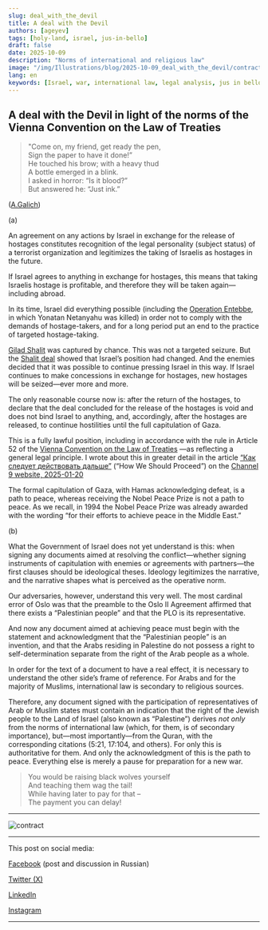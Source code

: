 ```yaml
---
slug: deal_with_the_devil
title: A deal with the Devil
authors: [ageyev]
tags: [holy-land, israel, jus-in-bello]
draft: false
date: 2025-10-09
description: "Norms of international and religious law"
image: "/img/Illustrations/blog/2025-10-09_deal_with_the_devil/contract_with_the_devil_ChatGPT01.png" 
lang: en
keywords: [Israel, war, international law, legal analysis, jus in bello]
---
```


## A deal with the Devil in light of the norms of the Vienna Convention on the Law of Treaties

> "Come on, my friend, get ready the pen, <br/>
> Sign the paper to have it done!” <br/>
> He touched his brow; with a heavy thud <br/>
> A bottle emerged in a blink. <br/>
> I asked in horror: “Is it blood?” <br/>
> But answered he: “Just ink.” <br/>

([A.Galich](https://translatedpoetry.wordpress.com/tag/galich/)) 

(a)

An agreement on any actions by Israel in exchange for the release of hostages constitutes recognition of the legal personality (subject status) of a terrorist organization and legitimizes the taking of Israelis as hostages in the future.

If Israel agrees to anything in exchange for hostages, this means that taking Israelis hostage is profitable, and therefore they will be taken again—including abroad.<!-- truncate -->

In its time, Israel did everything possible (including the [Operation Entebbe](https://en.wikipedia.org/wiki/Entebbe_raid), in which Yonatan Netanyahu was killed) in order not to comply with the demands of hostage-takers, and for a long period put an end to the practice of targeted hostage-taking. 

[Gilad Shalit](https://en.wikipedia.org/wiki/Gilad_Shalit) was captured by chance. This was not a targeted seizure. But the [Shalit deal](https://en.wikipedia.org/wiki/Gilad_Shalit_prisoner_exchange) showed that Israel’s position had changed. And the enemies decided that it was possible to continue pressing Israel in this way. If Israel continues to make concessions in exchange for hostages, new hostages will be seized—ever more and more.

The only reasonable course now is: after the return of the hostages, to declare that the deal concluded for the release of the hostages is void and does not bind Israel to anything, and, accordingly, after the hostages are released, to continue hostilities until the full capitulation of Gaza.

This is a fully lawful position, including in accordance with the rule in Article 52 of the [Vienna Convention on the Law of Treaties](https://en.wikipedia.org/wiki/Vienna_Convention_on_the_Law_of_Treaties) —as reflecting a general legal principle. I wrote about this in greater detail in the article [“Как следует действовать дальше”](https://www.facebook.com/viktor.ageyev/posts/pfbid02FPyGZb3kJuQVf64JXAoTEJhwkjzFQ7xf21jMKgZo93tfmDq8N4DXLhPVXCDfe5til) (“How We Should Proceed”) on the [Channel 9 website, 2025-01-20](https://www.9tv.co.il/item/85108)

The formal capitulation of Gaza, with Hamas acknowledging defeat, is a path to peace, whereas receiving the Nobel Peace Prize is not a path to peace. As we recall, in 1994 the Nobel Peace Prize was already awarded with the wording “for their efforts to achieve peace in the Middle East.”

(b)

What the Government of Israel does not yet understand is this: when signing any documents aimed at resolving the conflict—whether signing instruments of capitulation with enemies or agreements with partners—the first clauses should be ideological theses. Ideology legitimizes the narrative, and the narrative shapes what is perceived as the operative norm.

Our adversaries, however, understand this very well. The most cardinal error of Oslo was that the preamble to the Oslo II Agreement affirmed that there exists a “Palestinian people” and that the PLO is its representative.

And now any document aimed at achieving peace must begin with the statement and acknowledgment that the “Palestinian people” is an invention, and that the Arabs residing in Palestine do not possess a right to self-determination separate from the right of the Arab people as a whole.

In order for the text of a document to have a real effect, it is necessary to understand the other side’s frame of reference. For Arabs and for the majority of Muslims, international law is secondary to religious sources.

Therefore, any document signed with the participation of representatives of Arab or Muslim states must contain an indication that the right of the Jewish people to the Land of Israel (also known as “Palestine”) derives *not only* from the norms of international law (which, for them, is of secondary importance), but—most importantly—from the Quran, with the corresponding citations (5:21, 17:104, and others). For only this is authoritative for them. And only the acknowledgment of this is the path to peace. Everything else is merely a pause for preparation for a new war.

> You would be raising black wolves yourself <br/>
> And teaching them wag the tail! <br/>
> While having later to pay for that – <br/>
> The payment you can delay! <br/>

---

![contract](/img/Illustrations/blog/2025-10-09_deal_with_the_devil/contract_with_the_devil_ChatGPT01.png)

---

This post on social media:

[Facebook](https://www.facebook.com/viktor.ageyev/posts/pfbid0xP5TKZwGPyYV824UgTYV4je1uzpN3zHkLJk4G9b6NYZorxoD9Eez7AbrqhyPQocjl) (post and discussion in Russian) 

[Twitter (X)](https://x.com/ageyev/status/1976328041522704729) 

[LinkedIn](https://www.linkedin.com/feed/update/urn:li:activity:7382094149296136192/) 

[Instagram](https://www.instagram.com/p/DPmIne1CD7G/) 

---
